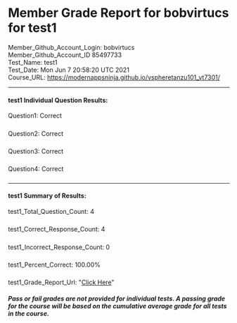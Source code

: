 # Member Grade Report for bobvirtucs for test1  
   
Member_Github_Account_Login: bobvirtucs  
Member_Github_Account_ID 85497733  
Test_Name: test1  
Test_Date: Mon Jun  7 20:58:20 UTC 2021  
Course_URL: https://modernappsninja.github.io/vspheretanzu101_vt7301/  
   
---  
#### test1 Individual Question Results:  
Question1: Correct  
#####  
Question2: Correct  
#####  
Question3: Correct  
#####  
Question4: Correct  
#####  
---  
#### test1 Summary of Results:  
test1_Total_Question_Count: 4  
#####  
test1_Correct_Response_Count: 4  
#####  
test1_Incorrect_Response_Count: 0  
#####  
test1_Percent_Correct: 100.00%  
#####  
test1_Grade_Report_Url: "[Click Here](https://github.com/modernappsninjas/bobvirtucs/blob/main/static/userdata/courses/vspheretanzu101_vt7301/grade_report.pr769.test1.md)"
##### Pass or fail grades are not provided for individual tests. A passing grade for the course will be based on the cumulative average grade for all tests in the course.  
